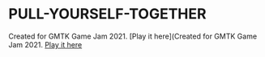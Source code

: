 # PULL-YOURSELF-TOGETHER
Created for GMTK Game Jam 2021. [Play it here](Created for GMTK Game Jam 2021. [Play it here](https://hintoflime.itch.io/boxstrosity)
